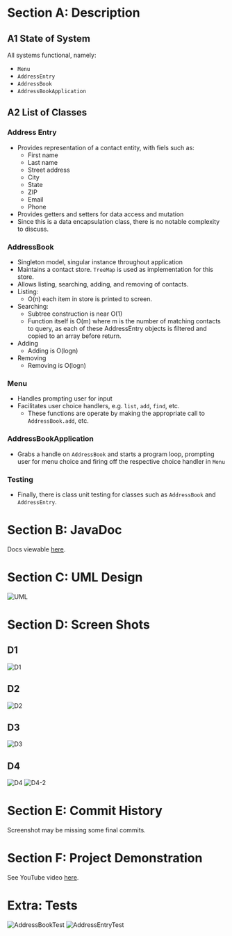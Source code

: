 # Section A: Description

## A1 State of System

All systems functional, namely:

- `Menu`
- `AddressEntry`
- `AddressBook`
- `AddressBookApplication`

## A2 List of Classes

### Address Entry

- Provides representation of a contact entity, with fiels such as:
  - First name
  - Last name
  - Street address
  - City
  - State
  - ZIP
  - Email
  - Phone
- Provides getters and setters for data access and mutation
- Since this is a data encapsulation class,
  there is no notable complexity to discuss.

### AddressBook

- Singleton model, singular instance throughout application
- Maintains a contact store.
  `TreeMap` is used as implementation for this store.
- Allows listing, searching, adding, and removing of contacts.
- Listing:
  - O(n) each item in store is printed to screen.
- Searching:
  - Subtree construction is near O(1)
  - Function itself is O(m) where m is the number of
  matching contacts to query, as each of these AddressEntry
  objects is filtered and copied to an array before return.
- Adding
  - Adding is O(logn)
- Removing
  - Removing is O(logn)

### Menu

- Handles prompting user for input
- Facilitates user choice handlers, e.g. `list`,
  `add`, `find`, etc.
  - These functions are operate by making the
  appropriate call to `AddressBook.add`, etc.

### AddressBookApplication

- Grabs a handle on `AddressBook` and starts a
  program loop, prompting user for menu choice
  and firing off the respective choice handler in `Menu`

### Testing

- Finally, there is class unit testing for classes such as
  `AddressBook` and `AddressEntry`.

# Section B: JavaDoc

Docs viewable [here](./docs/index.html).

# Section C: UML Design

![UML](./assets/uml.png)

# Section D: Screen Shots

## D1

![D1](./assets/D1.png)

## D2

![D2](./assets/D2.png)

## D3

![D3](./assets/D3.png)

## D4

![D4](./assets/D4.png)
![D4-2](./assets/D4-2.png)

# Section E: Commit History

Screenshot may be missing some final commits.

# Section F: Project Demonstration

See YouTube video [here](https://youtu.be/yDPqay_EmRM).

# Extra: Tests

![AddressBookTest](./assets/test-ab.png)
![AddressEntryTest](./assets/test-ae.png)

